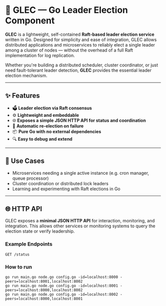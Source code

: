 # 🧭 GLEC — Go Leader Election Component

**GLEC** is a lightweight, self-contained **Raft-based leader election service** written in Go. Designed for simplicity and ease of integration, GLEC allows distributed applications and microservices to reliably elect a single leader among a cluster of nodes — without the overhead of a full Raft implementation for log replication.

Whether you're building a distributed scheduler, cluster coordinator, or just need fault-tolerant leader detection, **GLEC** provides the essential leader election mechanism.

---

## ✨ Features

- 🗳️ **Leader election via Raft consensus**
- ⚙️ **Lightweight and embeddable**
- 🌐 **Exposes a simple JSON HTTP API for status and coordination**
- 🔄 **Automatic re-election on failure**
- 📦 **Pure Go with no external dependencies**
- 🔍 **Easy to debug and extend**

---

## 🚀 Use Cases

- Microservices needing a single active instance (e.g. cron manager, queue processor)
- Cluster coordination or distributed lock leaders
- Learning and experimenting with Raft elections in Go

---

## 🌐 HTTP API

GLEC exposes a **minimal JSON HTTP API** for interaction, monitoring, and integration. This allows other services or monitoring systems to query the election state or verify leadership.

### Example Endpoints

```http
GET /status
```

### How to run

```console
go run main.go node.go config.go -id=localhost:8000 -peers=localhost:8001,localhost:8002
go run main.go node.go config.go -id=localhost:8001 -peers=localhost:8000,localhost:8002
go run main.go node.go config.go -id=localhost:8002 -peers=localhost:8000,localhost:8001
```
